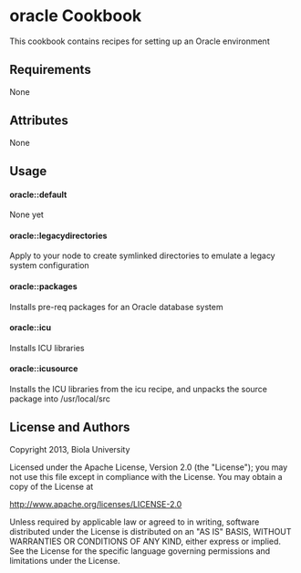 oracle Cookbook
===============
This cookbook contains recipes for setting up an Oracle environment

Requirements
------------
None

Attributes
----------

None

Usage
-----
#### oracle::default
None yet

#### oracle::legacydirectories
Apply to your node to create symlinked directories to emulate a legacy system configuration

#### oracle::packages
Installs pre-req packages for an Oracle database system

#### oracle::icu
Installs ICU libraries

#### oracle::icusource
Installs the ICU libraries from the icu recipe, and unpacks the source package into /usr/local/src

License and Authors
-------------------
 Copyright 2013, Biola University 

 Licensed under the Apache License, Version 2.0 (the "License");
 you may not use this file except in compliance with the License.
 You may obtain a copy of the License at

 http://www.apache.org/licenses/LICENSE-2.0

 Unless required by applicable law or agreed to in writing, software
 distributed under the License is distributed on an "AS IS" BASIS,
 WITHOUT WARRANTIES OR CONDITIONS OF ANY KIND, either express or implied.
 See the License for the specific language governing permissions and
 limitations under the License.

